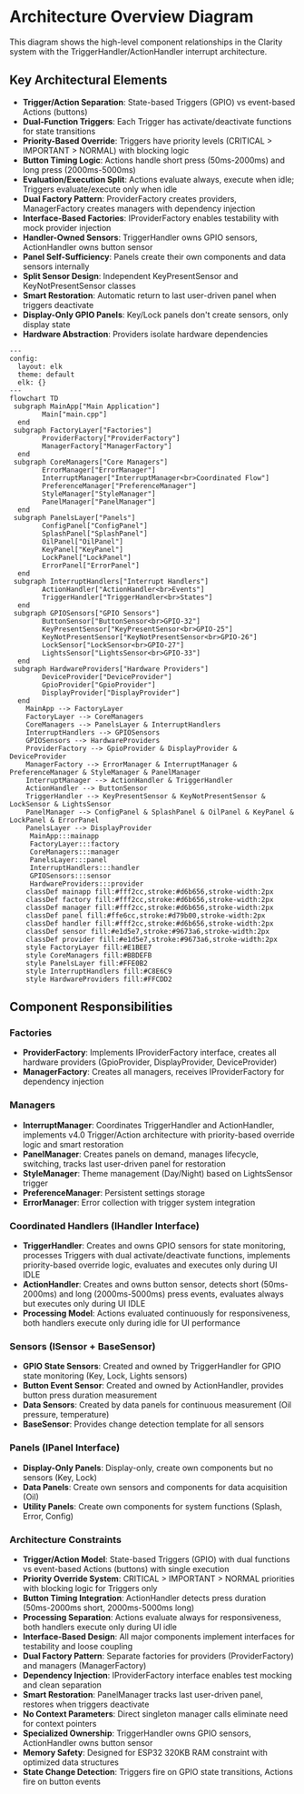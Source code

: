 # Architecture Overview Diagram  

This diagram shows the high-level component relationships in the Clarity system with the TriggerHandler/ActionHandler interrupt architecture.

## Key Architectural Elements

- **Trigger/Action Separation**: State-based Triggers (GPIO) vs event-based Actions (buttons)
- **Dual-Function Triggers**: Each Trigger has activate/deactivate functions for state transitions
- **Priority-Based Override**: Triggers have priority levels (CRITICAL > IMPORTANT > NORMAL) with blocking logic
- **Button Timing Logic**: Actions handle short press (50ms-2000ms) and long press (2000ms-5000ms)
- **Evaluation/Execution Split**: Actions evaluate always, execute when idle; Triggers evaluate/execute only when idle
- **Dual Factory Pattern**: ProviderFactory creates providers, ManagerFactory creates managers with dependency injection
- **Interface-Based Factories**: IProviderFactory enables testability with mock provider injection
- **Handler-Owned Sensors**: TriggerHandler owns GPIO sensors, ActionHandler owns button sensor
- **Panel Self-Sufficiency**: Panels create their own components and data sensors internally
- **Split Sensor Design**: Independent KeyPresentSensor and KeyNotPresentSensor classes
- **Smart Restoration**: Automatic return to last user-driven panel when triggers deactivate
- **Display-Only GPIO Panels**: Key/Lock panels don't create sensors, only display state
- **Hardware Abstraction**: Providers isolate hardware dependencies

```mermaid
---
config:
  layout: elk
  theme: default
  elk: {}
---
flowchart TD
 subgraph MainApp["Main Application"]
        Main["main.cpp"]
  end
 subgraph FactoryLayer["Factories"]
        ProviderFactory["ProviderFactory"]
        ManagerFactory["ManagerFactory"]
  end
 subgraph CoreManagers["Core Managers"]
        ErrorManager["ErrorManager"]
        InterruptManager["InterruptManager<br>Coordinated Flow"]
        PreferenceManager["PreferenceManager"]
        StyleManager["StyleManager"]
        PanelManager["PanelManager"]
  end
 subgraph PanelsLayer["Panels"]
        ConfigPanel["ConfigPanel"]
        SplashPanel["SplashPanel"]
        OilPanel["OilPanel"]
        KeyPanel["KeyPanel"]
        LockPanel["LockPanel"]
        ErrorPanel["ErrorPanel"]
  end
 subgraph InterruptHandlers["Interrupt Handlers"]
        ActionHandler["ActionHandler<br>Events"]
        TriggerHandler["TriggerHandler<br>States"]
  end
 subgraph GPIOSensors["GPIO Sensors"]
        ButtonSensor["ButtonSensor<br>GPIO-32"]
        KeyPresentSensor["KeyPresentSensor<br>GPIO-25"]
        KeyNotPresentSensor["KeyNotPresentSensor<br>GPIO-26"]
        LockSensor["LockSensor<br>GPIO-27"]
        LightsSensor["LightsSensor<br>GPIO-33"]
  end
 subgraph HardwareProviders["Hardware Providers"]
        DeviceProvider["DeviceProvider"]
        GpioProvider["GpioProvider"]
        DisplayProvider["DisplayProvider"]
  end
    MainApp --> FactoryLayer
    FactoryLayer --> CoreManagers
    CoreManagers --> PanelsLayer & InterruptHandlers
    InterruptHandlers --> GPIOSensors
    GPIOSensors --> HardwareProviders
    ProviderFactory --> GpioProvider & DisplayProvider & DeviceProvider
    ManagerFactory --> ErrorManager & InterruptManager & PreferenceManager & StyleManager & PanelManager
    InterruptManager --> ActionHandler & TriggerHandler
    ActionHandler --> ButtonSensor
    TriggerHandler --> KeyPresentSensor & KeyNotPresentSensor & LockSensor & LightsSensor
    PanelManager --> ConfigPanel & SplashPanel & OilPanel & KeyPanel & LockPanel & ErrorPanel
    PanelsLayer --> DisplayProvider
     MainApp:::mainapp
     FactoryLayer:::factory
     CoreManagers:::manager
     PanelsLayer:::panel
     InterruptHandlers:::handler
     GPIOSensors:::sensor
     HardwareProviders:::provider
    classDef mainapp fill:#fff2cc,stroke:#d6b656,stroke-width:2px
    classDef factory fill:#fff2cc,stroke:#d6b656,stroke-width:2px
    classDef manager fill:#fff2cc,stroke:#d6b656,stroke-width:2px
    classDef panel fill:#ffe6cc,stroke:#d79b00,stroke-width:2px
    classDef handler fill:#fff2cc,stroke:#d6b656,stroke-width:2px
    classDef sensor fill:#e1d5e7,stroke:#9673a6,stroke-width:2px
    classDef provider fill:#e1d5e7,stroke:#9673a6,stroke-width:2px
    style FactoryLayer fill:#E1BEE7
    style CoreManagers fill:#BBDEFB
    style PanelsLayer fill:#FFE0B2
    style InterruptHandlers fill:#C8E6C9
    style HardwareProviders fill:#FFCDD2
```

## Component Responsibilities

### Factories
- **ProviderFactory**: Implements IProviderFactory interface, creates all hardware providers (GpioProvider, DisplayProvider, DeviceProvider)
- **ManagerFactory**: Creates all managers, receives IProviderFactory for dependency injection

### Managers
- **InterruptManager**: Coordinates TriggerHandler and ActionHandler, implements v4.0 Trigger/Action architecture with priority-based override logic and smart restoration
- **PanelManager**: Creates panels on demand, manages lifecycle, switching, tracks last user-driven panel for restoration
- **StyleManager**: Theme management (Day/Night) based on LightsSensor trigger
- **PreferenceManager**: Persistent settings storage
- **ErrorManager**: Error collection with trigger system integration

### Coordinated Handlers (IHandler Interface)
- **TriggerHandler**: Creates and owns GPIO sensors for state monitoring, processes Triggers with dual activate/deactivate functions, implements priority-based override logic, evaluates and executes only during UI IDLE
- **ActionHandler**: Creates and owns button sensor, detects short (50ms-2000ms) and long (2000ms-5000ms) press events, evaluates always but executes only during UI IDLE
- **Processing Model**: Actions evaluated continuously for responsiveness, both handlers execute only during idle for UI performance

### Sensors (ISensor + BaseSensor)
- **GPIO State Sensors**: Created and owned by TriggerHandler for GPIO state monitoring (Key, Lock, Lights sensors)
- **Button Event Sensor**: Created and owned by ActionHandler, provides button press duration measurement
- **Data Sensors**: Created by data panels for continuous measurement (Oil pressure, temperature)
- **BaseSensor**: Provides change detection template for all sensors

### Panels (IPanel Interface)
- **Display-Only Panels**: Display-only, create own components but no sensors (Key, Lock)
- **Data Panels**: Create own sensors and components for data acquisition (Oil)
- **Utility Panels**: Create own components for system functions (Splash, Error, Config)

### Architecture Constraints
- **Trigger/Action Model**: State-based Triggers (GPIO) with dual functions vs event-based Actions (buttons) with single execution
- **Priority Override System**: CRITICAL > IMPORTANT > NORMAL priorities with blocking logic for Triggers only
- **Button Timing Integration**: ActionHandler detects press duration (50ms-2000ms short, 2000ms-5000ms long)
- **Processing Separation**: Actions evaluate always for responsiveness, both handlers execute only during UI idle
- **Interface-Based Design**: All major components implement interfaces for testability and loose coupling
- **Dual Factory Pattern**: Separate factories for providers (ProviderFactory) and managers (ManagerFactory)
- **Dependency Injection**: IProviderFactory interface enables test mocking and clean separation
- **Smart Restoration**: PanelManager tracks last user-driven panel, restores when triggers deactivate
- **No Context Parameters**: Direct singleton manager calls eliminate need for context pointers
- **Specialized Ownership**: TriggerHandler owns GPIO sensors, ActionHandler owns button sensor
- **Memory Safety**: Designed for ESP32 320KB RAM constraint with optimized data structures
- **State Change Detection**: Triggers fire on GPIO state transitions, Actions fire on button events